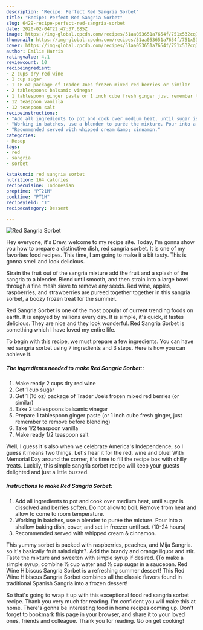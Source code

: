 ```yaml
---
description: "Recipe: Perfect Red Sangria Sorbet"
title: "Recipe: Perfect Red Sangria Sorbet"
slug: 6429-recipe-perfect-red-sangria-sorbet
date: 2020-02-04T22:47:37.685Z
image: https://img-global.cpcdn.com/recipes/51aa053651a7654f/751x532cq70/red-sangria-sorbet-recipe-main-photo.jpg
thumbnail: https://img-global.cpcdn.com/recipes/51aa053651a7654f/751x532cq70/red-sangria-sorbet-recipe-main-photo.jpg
cover: https://img-global.cpcdn.com/recipes/51aa053651a7654f/751x532cq70/red-sangria-sorbet-recipe-main-photo.jpg
author: Emilie Harris
ratingvalue: 4.1
reviewcount: 10
recipeingredient:
- 2 cups dry red wine
- 1 cup sugar
- 1 16 oz package of Trader Joes frozen mixed red berries or similar
- 2 tablespoons balsamic vinegar
- 1 tablespoon ginger paste or 1 inch cube fresh ginger just remember to remove before blending
- 12 teaspoon vanilla
- 12 teaspoon salt
recipeinstructions:
- "Add all ingredients to pot and cook over medium heat, until sugar is dissolved and berries soften. Do not allow to boil. Remove from heat and allow to come to room temperature."
- "Working in batches, use a blender to purée the mixture. Pour into a shallow baking dish, cover, and set in freezer until set. (10-24 hours)"
- "Recommended served with whipped cream &amp; cinnamon."
categories:
- Resep
tags:
- red
- sangria
- sorbet

katakunci: red sangria sorbet
nutrition: 164 calories
recipecuisine: Indonesian
preptime: "PT21M"
cooktime: "PT1H"
recipeyield: "1"
recipecategory: Dessert

---
```



![Red Sangria Sorbet](https://img-global.cpcdn.com/recipes/51aa053651a7654f/751x532cq70/red-sangria-sorbet-recipe-main-photo.jpg)

Hey everyone, it's Drew, welcome to my recipe site. Today, I'm gonna show you how to prepare a distinctive dish, red sangria sorbet. It is one of my favorites food recipes. This time, I am going to make it a bit tasty. This is gonna smell and look delicious.

Strain the fruit out of the sangria mixture add the fruit and a splash of the sangria to a blender. Blend until smooth, and then strain into a large bowl through a fine mesh sieve to remove any seeds. Red wine, apples, raspberries, and strawberries are pureed together together in this sangria sorbet, a boozy frozen treat for the summer.

Red Sangria Sorbet is one of the most popular of current trending foods on earth. It is enjoyed by millions every day. It is simple, it's quick, it tastes delicious. They are nice and they look wonderful. Red Sangria Sorbet is something which I have loved my entire life.


To begin with this recipe, we must prepare a few ingredients. You can have red sangria sorbet using 7 ingredients and 3 steps. Here is how you can achieve it.

##### The ingredients needed to make Red Sangria Sorbet::

1. Make ready 2 cups dry red wine
1. Get 1 cup sugar
1. Get 1 (16 oz) package of Trader Joe’s frozen mixed red berries (or similar)
1. Take 2 tablespoons balsamic vinegar
1. Prepare 1 tablespoon ginger paste (or 1 inch cube fresh ginger, just remember to remove before blending)
1. Take 1/2 teaspoon vanilla
1. Make ready 1/2 teaspoon salt


Well, I guess it&#39;s also when we celebrate America&#39;s Independence, so I guess it means two things. Let&#39;s hear it for the red, wine and blue! With Memorial Day around the corner, it&#39;s time to fill the recipe box with chilly treats. Luckily, this simple sangria sorbet recipe will keep your guests delighted and just a little buzzed. 

##### Instructions to make Red Sangria Sorbet:

1. Add all ingredients to pot and cook over medium heat, until sugar is dissolved and berries soften. Do not allow to boil. Remove from heat and allow to come to room temperature.
1. Working in batches, use a blender to purée the mixture. Pour into a shallow baking dish, cover, and set in freezer until set. (10-24 hours)
1. Recommended served with whipped cream &amp; cinnamon.


This yummy sorbet is packed with raspberries, peaches, and Mija Sangria. so it&#39;s basically fruit salad right?. Add the brandy and orange liquor and stir. Taste the mixture and sweeten with simple syrup if desired. (To make a simple syrup, combine ½ cup water and ½ cup sugar in a saucepan. Red Wine Hibiscus Sangria Sorbet is a refreshing summer dessert! This Red Wine Hibiscus Sangria Sorbet combines all the classic flavors found in traditional Spanish Sangria into a frozen dessert! 

So that's going to wrap it up with this exceptional food red sangria sorbet recipe. Thank you very much for reading. I'm confident you will make this at home. There's gonna be interesting food in home recipes coming up. Don't forget to bookmark this page in your browser, and share it to your loved ones, friends and colleague. Thank you for reading. Go on get cooking!
